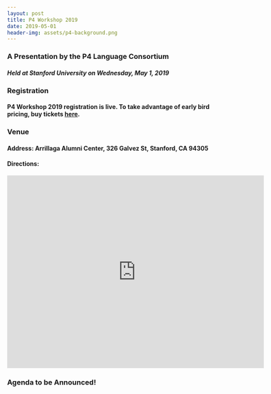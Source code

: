 ```yaml
---
layout: post
title: P4 Workshop 2019
date: 2019-05-01
header-img: assets/p4-background.png
---
```


### A Presentation by the P4 Language Consortium  
#### *Held at Stanford University on Wednesday, May 1, 2019* 

### Registration 
#### P4 Workshop 2019 registration is live. To take advantage of early bird pricing, **buy tickets [here](https://www.eventbrite.com/e/p4-workshop-2019-tickets-55314832152).**

### Venue
#### Address: Arrillaga Alumni Center, 326 Galvez St, Stanford, CA 94305
#### Directions:
    
<iframe src="https://www.google.com/maps/embed?pb=!1m18!1m12!1m3!1d3168.2722083658236!2d-122.16701278469225!3d37.43067377982362!2m3!1f0!2f0!3f0!3m2!1i1024!2i768!4f13.1!3m3!1m2!1s0x808fbb28416493a7%3A0x778a60994d7a5e4c!2sFrances+C.+Arrillaga+Alumni+Center!5e0!3m2!1sen!2sus!4v1526996941379" width="600" height="450" frameborder="0" style="border:0" allowfullscreen></iframe>  
    
### Agenda to be Announced!
